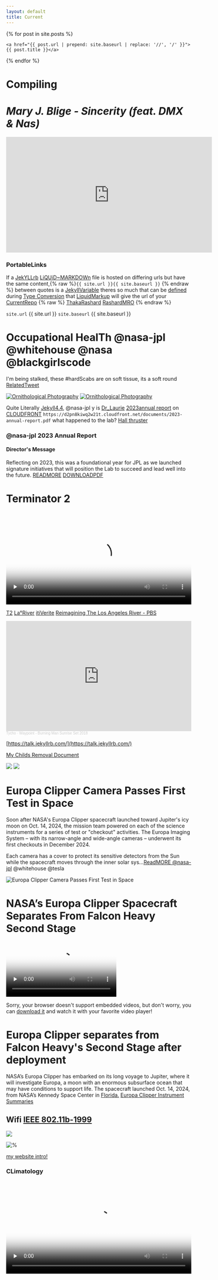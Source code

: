 ```yaml
---
layout: default
title: Current
---
```


<div class="box">

  {% for post in site.posts %}
     
    <a href="{{ post.url | prepend: site.baseurl | replace: '//', '/' }}">{{ post.title }}</a>
  
     
  {% endfor %}
   
 </div> 


# Compiling

# _Mary J. Blige - Sincerity (feat. DMX & Nas)_ 
<iframe width="560" height="315" src="https://www.youtube.com/embed/b0PhxOv_8D0?si=SPCZ8E79-hWNfuxK" title="YouTube video player" frameborder="0" allow="accelerometer; autoplay; clipboard-write; encrypted-media; gyroscope; picture-in-picture; web-share" referrerpolicy="strict-origin-when-cross-origin" allowfullscreen></iframe>

### PortableLinks
If a [JekYLLrb](https://jekyllrb.com/) [LiQUiD~MARKDOWn](https://shopify.github.io/liquid/) file is hosted on differing urls but have the same content,{% raw %}`{{ site.url }}{{ site.baseurl }}` {% endraw %} between quotes is a [JekyllVariable](https://jekyllrb.com/docs/variables/) theres so much that can be [defined](https://jekyllrb.com/docs/liquid/) during [Type Conversion](https://www.geeksforgeeks.org/type-conversion-in-c/) that [LiquidMarkup](https://shopify.github.io/liquid/basics/introduction/) will give the url of your [CurrentRepo](https://www.theserverside.com/blog/Coffee-Talk-Java-News-Stories-and-Opinions/GitHub-URL-find-use-example)
{% raw %}
          <a href="https://thakarashard.github.io/">ThakaRashard</a>
          <a href="{{ site.url }}{{ site.baseurl }}/rashardmro">RashardMRO</a>
{% endraw %}

` site.url ` 
{{ site.url }} 
` site.baseurl `
{{ site.baseurl }}
# Occupational HealTh @nasa-jpl @whitehouse @nasa @blackgirlscode 
I'm being stalked, these #hardScabs are on soft tissue, its a soft round
 [RelatedTweet](https://x.com/RicoThaka/status/1913382700611965159)
<div class="tupperware">

<a href="https://ia600705.us.archive.org/19/items/annie8/scab1.png"><img src="https://ia600705.us.archive.org/19/items/annie8/scab1.png" alt="Ornithological Photography" /></a>
<a href="https://ia600705.us.archive.org/19/items/annie8/scab2.png"><img src="https://ia600705.us.archive.org/19/items/annie8/scab2.png" alt="Ornithological Photography" /></a>
</div>

Quite Literally [Jekyll4.4](https://ricothakarashard.github.io/jekyll/), @nasa-jpl y is [Dr_Laurie](https://www.firstinspires.org/about/leadership/dr-laurie-leshin) [2023annual report](https://d2pn8kiwq2w21t.cloudfront.net/documents/2023-annual-report.pdf) on [CLOUDFRONT](https://aws.amazon.com/cloudfront/) `https://d2pn8kiwq2w21t.cloudfront.net/documents/2023-annual-report.pdf` what happened to the lab? [Hall thruster](https://www.jpl.nasa.gov/site/research/media/posters/2022/R22116p.pdf)
### @nasa-jpl 2023 Annual Report
#### Director's Message
Reflecting on 2023, this was a foundational year for JPL as we launched signature initiatives that will position the Lab to succeed and lead well into the future. [READMORE](https://www.jpl.nasa.gov/annual-report/) [DOWNLOADPDF](https://d2pn8kiwq2w21t.cloudfront.net/documents/2023-annual-report.pdf)
# Terminator 2

<video controls preload="none" width="100%" height="auto" poster="https://www.aestheticwalldecor.com/cdn/shop/files/terminator-2-judgement-day-classic-movie-poster-aesthetic-wall-decor.jpg?v=1692555485">

<source src="https://archive.org/download/terminator-2-blu-ray-2006/76819571_TERMINATOR2_TH.mp4" type="video/mp4" />    
<source src="https://archive.org/download/terminator-2-judgment-day-vhs-mkv-encode/Terminator%202_%20Judgment%20Day%20%28VHS%29%20MKV%20Encode.mp4" type="video/mp4" />
      
        Download the
        or
        <a href="">MP4</a>
        video.
</video>



[T2](https://archive.org/download/terminator-2-blu-ray-2006/76819571_TERMINATOR2_TH.mp4) [La°River](https://thakarashard.github.io/compiling/The-Losangeles-River) [itiVerite](https://youtu.be/NFPKXFGlBns?si=XkupDwOKaVC_uUzo) [Reimagining The Los Angeles River - PBS](https://youtu.be/6T7hIh_q4Ok?si=M7ZKNFZU47iJEGNA)


 <iframe width="100%" height="300" scrolling="no" frameborder="no" allow="autoplay" src="https://w.soundcloud.com/player/?url=https%3A//api.soundcloud.com/tracks/494894382&color=%23ff5500&auto_play=false&hide_related=false&show_comments=true&show_user=true&show_reposts=false&show_teaser=true&visual=true"></iframe><div style="font-size: 10px; color: #cccccc;line-break: anywhere;word-break: normal;overflow: hidden;white-space: nowrap;text-overflow: ellipsis; font-family: Interstate,Lucida Grande,Lucida Sans Unicode,Lucida Sans,Garuda,Verdana,Tahoma,sans-serif;font-weight: 100;"><a href="https://soundcloud.com/tycho" title="Tycho" target="_blank" style="color: #cccccc; text-decoration: none;">Tycho</a> · <a href="https://soundcloud.com/tycho/waypoint-burning-man-sunrise-set-2018" title="Waypoint - Burning Man Sunrise Set 2018" target="_blank" style="color: #cccccc; text-decoration: none;">Waypoint - Burning Man Sunrise Set 2018</a></div>

[https://talk.jekyllrb.com/](https://talk.jekyllrb.com/)


[My Childs Removal Document](https://x.com/BubbleGumPop510/status/1725672533847163192)
<div class="tupperware">

<img src="https://pbs.twimg.com/media/F_LR_0LaMAAxFYA?format=jpg&name=small" />
<img src="https://pbs.twimg.com/media/F_LSA12aUAAL20z?format=jpg&name=900x900" />
</div>

# Europa Clipper Camera Passes First Test in Space
Soon after NASA's Europa Clipper spacecraft launched toward Jupiter's icy moon on Oct. 14, 2024, the mission team powered on each of the science instruments for a series of test or "checkout" activities. The Europa Imaging System – with its narrow-angle and wide-angle cameras – underwent its first checkouts in December 2024.

Each camera has a cover to protect its sensitive detectors from the Sun while the spacecraft moves through the inner solar sys...[ReadMORE @nasa-jpl](https://www.jpl.nasa.gov/images/pia26564-europa-clipper-camera-passes-first-test-in-space/) @whitehouse @tesla 

![Europa Clipper Camera Passes First Test in Space](https://d2pn8kiwq2w21t.cloudfront.net/images/jpegPIA26564.width-1024.jpg)

<object type="application/pdf" data="https://europa.nasa.gov/internal_resources/379/ScienceInstruments_031422_Public.pdf" width="600" height="400"></object>   

# NASA’s Europa Clipper Spacecraft Separates From Falcon Heavy Second Stage
<video controls preload="none" 
  src="https://upload.wikimedia.org/wikipedia/commons/transcoded/d/d1/NASA%27s_Europa_Clipper_Mission-_Spacecraft_Separation.webm/NASA%27s_Europa_Clipper_Mission-_Spacecraft_Separation.webm.720p.vp9.webm"
  poster="https://blogs.nasa.gov/europaclipper/wp-content/uploads/sites/378/2024/10/Screenshot-2024-10-14-13-05-50_result.jpg?resize=768,432">

  Sorry, your browser doesn't support embedded videos, but don't worry, you can
  <a href="https://upload.wikimedia.org/wikipedia/commons/transcoded/d/d1/NASA%27s_Europa_Clipper_Mission-_Spacecraft_Separation.webm/NASA%27s_Europa_Clipper_Mission-_Spacecraft_Separation.webm.720p.vp9.webm">download it</a>
  and watch it with your favorite video player!
</video>

# Europa Clipper separates from Falcon Heavy's Second Stage after deployment
NASA’s Europa Clipper has embarked on its long voyage to Jupiter, where it will investigate Europa, a moon with an enormous subsurface ocean that may have conditions to support life. The spacecraft launched Oct. 14, 2024, from NASA’s Kennedy Space Center in [Florida.](https://blogs.nasa.gov/europaclipper/2024/10/14/nasas-europa-clipper-spacecraft-separates-from-falcon-heavy-second-stage/) [Europa Clipper Instrument Summaries](https://europa.nasa.gov/internal_resources/379/ScienceInstruments_031422_Public.pdf) 




<style>
.whitebg {background-color:white;}
</style>

## Wifi [IEEE 802.11b-1999](https://en.wikipedia.org/wiki/IEEE_802.11b-1999)

<IMG class="whitebg" src="https://upload.wikimedia.org/wikipedia/commons/8/8c/2.4_GHz_Wi-Fi_channels_%28802.11b%2Cg_WLAN%29.svg" />   

![%](https://photojournal.jpl.nasa.gov/jpegMod/PIA13236_modest.jpg)

[my website intro!](https://board.okayplayer.com/okp.php?az=show_topic&forum=19&topic_id=12327&mode=full)
### CLimatology

<video controls preload="none"  width="100%" height="auto" poster="https://svs.gsfc.nasa.gov/vis/a000000/a004700/a004759/daily_clim_black_comp.0000_print.jpg">

  <source src="https://svs.gsfc.nasa.gov/vis/a000000/a004700/a004759/daily_clim_black_comp_1080p30.mp4" type="video/mp4" />

  <source src="https://svs.gsfc.nasa.gov/vis/a000000/a004700/a004759/daily_clim_black_comp_1080p30.mp4" type="video/mp4" />

  Download the
  or
  <a href="https://svs.gsfc.nasa.gov/vis/a000000/a004700/a004759/daily_clim_black_comp_1080p30.mp4">MP4</a>
  video.
</video>

![CLimatology](https://svs.gsfc.nasa.gov/vis/a000000/a004700/a004759/daily_climatology_colorbar_white.png)

<picture itemprop="image" itemscope itemtype="https://schema.org/CreativeWork">
  <source srcset="https://photojournal.jpl.nasa.gov/jpegMod/PIA25417_modest.jpg" itemprop="url" />
  <IMG alt="PIA25417: Curiosity's Navcams View Paraitepuy Pass" src="https://photojournal.jpl.nasa.gov/jpegMod/PIA25417_modest.jpg" />
</picture>
  



# [older posts](./current05)


<picture itemprop="image">
  <source srcset="https://pbs.twimg.com/media/GXi7nA_aUAAxaeX?format=png&name=4096x4096" media="(orientation: portrait)" />
  <source srcset="https://raw.githubusercontent.com/ricoThaka/ricothaka.github.io/refs/heads/pixelsquare/assets/img/cellular.png" media="(orientation: portrait)" />
  <img src="https://raw.githubusercontent.com/ricoThaka/ricothaka.github.io/refs/heads/pixelsquare/assets/img/cellular.png" alt="" />
</picture>
